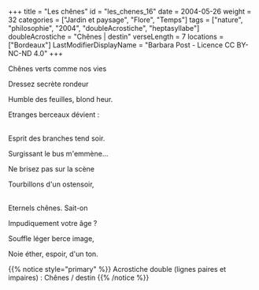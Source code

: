 +++
title = "Les chênes"
id = "les_chenes_16"
date = 2004-05-26
weight = 32
categories = ["Jardin et paysage", "Flore", "Temps"]
tags = ["nature", "philosophie", "2004", "doubleAcrostiche", "heptasyllabe"]
doubleAcrostiche = "Chênes | destin"
verseLength = 7
locations = ["Bordeaux"]
LastModifierDisplayName = "Barbara Post - Licence CC BY-NC-ND 4.0"
+++

Chênes verts comme nos vies

Dressez secrète rondeur

Humble des feuilles, blond heur.

Etranges berceaux dévient :

 \
Esprit des branches tend soir.

Surgissant le bus m'emmène...

Ne brisez pas sur la scène

Tourbillons d'un ostensoir,

 \
Eternels chênes. Sait-on

Impudiquement votre âge ?

Souffle léger berce image,

Noie éther, espoir, d'un ton.

{{% notice style="primary" %}}
Acrostiche double (lignes paires et impaires) : Chênes / destin
{{% /notice %}}
